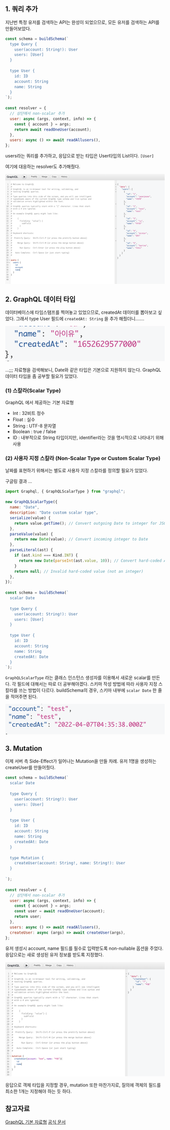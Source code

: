 ## 1. 쿼리 추가

지난번 특정 유저를 검색하는 API는 완성이 되었으므로, 모든 유저를 검색하는 API를 만들어보았다.

```jsx
const schema = buildSchema(`
  type Query {
    user(account: String!): User
    users: [User]
  }

  type User {
    id: ID
    account: String
    name: String
  }
`);

const resolver = {
  // 상단에서 non-scalar 추가
  user: async (args, context, info) => {
    const { account } = args;
    return await readOneUser(account);
  },
  users: async () => await readAllusers(),
};
```

users라는 쿼리를 추가하고, 응답으로 받는 타입은 User타입의 List이다. `[User]`

여기에 대응하는 resolver도 추가해줬다.

![쿼리 결과](../imgs/%EC%8A%A4%ED%81%AC%EB%A6%B0%EC%83%B7%202022-05-16%20%EC%98%A4%EC%A0%84%201.15.51.png)

## 2. GraphQL 데이터 타입

데이터베이스에 타임스탬프를 찍어놓고 있었으므로, createdAt 데이터를 뽑아보고 싶었다. 그래서 type User 필드에 `createdAt: String` 을 추가 해줬더니.......

![날짜](../imgs/%EC%8A%A4%ED%81%AC%EB%A6%B0%EC%83%B7%202022-05-16%20%EC%98%A4%EC%A0%84%201.19.02.png)

...;;; 자료형을 검색해보니, Date와 같은 타입은 기본으로 지원하지 않는다. GraphQL 데이터 타입을 좀 공부할 필요가 있었다.

### (1) 스칼라(Scalar Type)

GraphQL 에서 제공하는 기본 자료형

- Int : 32비트 정수
- Float : 실수
- String : UTF-8 문자열
- Boolean : true / false
- ID : 내부적으로 String 타입이지만, identifier라는 것을 명시적으로 나타내기 위해 사용

### (2) 사용자 지정 스칼라 (Non-Scalar Type or Custom Scalar Type)

날짜를 표현하기 위해서는 별도로 사용자 지정 스칼라를 정의할 필요가 있었다.

구글링 결과 ...

```jsx
import Graphql, { GraphQLScalarType } from "graphql";

new GraphQLScalarType({
  name: "Date",
  description: "Date custom scalar type",
  serialize(value) {
    return value.getTime(); // Convert outgoing Date to integer for JSON
  },
  parseValue(value) {
    return new Date(value); // Convert incoming integer to Date
  },
  parseLiteral(ast) {
    if (ast.kind === Kind.INT) {
      return new Date(parseInt(ast.value, 10)); // Convert hard-coded AST string to integer and then to Date
    }
    return null; // Invalid hard-coded value (not an integer)
  },
});

const schema = buildSchema(`
  scalar Date

  type Query {
    user(account: String!): User
    users: [User]
  }

  type User {
    id: ID
    account: String
    name: String
    createdAt: Date
  }
`);
```

`GraphQLScalarType` 라는 클래스 인스턴스 생성자를 이용해서 새로운 scalar를 만든다. 각 필드에 대해서는 따로 더 공부해야겠다.
스키마 작성 방법에 따라 사용자 지정 스칼라를 쓰는 방법이 다르다. buildSchema의 경우, 스키마 내부에 `scalar Date` 한 줄을 적어주면 된다.

![쿼리 결과](../imgs/%EC%8A%A4%ED%81%AC%EB%A6%B0%EC%83%B7%202022-05-16%20%EC%98%A4%EC%A0%84%201.32.13.png)

## 3. Mutation

이제 서버 측 Side-Effect가 일어나는 Mutation을 만들 차례. 유저 1명을 생성하는 createUser를 만들어줬다.

```jsx
const schema = buildSchema(`
  scalar Date

  type Query {
    user(account: String!): User
    users: [User]
  }

  type User {
    id: ID
    account: String
    name: String
    createdAt: Date
  }

  type Mutation {
    createUser(account: String!, name: String!): User
  }

`);

const resolver = {
  // 상단에서 non-scalar 추가
  user: async (args, context, info) => {
    const { account } = args;
    const user = await readOneUser(account);
    return user;
  },
  users: async () => await readAllusers(),
  createUser: async (args) => await createUser(args),
};
```

유저 생성시 account, name 필드를 필수로 입력받도록 non-nullable 옵션을 주었다. 응답으로는 새로 생성된 유저 정보를 받도록 지정했다.

![쿼리결과](../imgs/%EC%8A%A4%ED%81%AC%EB%A6%B0%EC%83%B7%202022-05-16%20%EC%98%A4%EC%A0%84%201.40.31.png)

응답으로 객체 타입을 지정할 경우, mutation 또한 마찬가지로, 질의에 객체의 필드를 최소한 1개는 지정해야 하는 듯 하다.

## 참고자료

[GraphQL 기본 자료형](https://yuddomack.tistory.com/entry/GraphQL-Schema%EC%9D%98-%EA%B8%B0%EB%B3%B8-%EB%AC%B8%EB%B2%95)
[공식 문서](https://graphql.org/learn/schema/)
